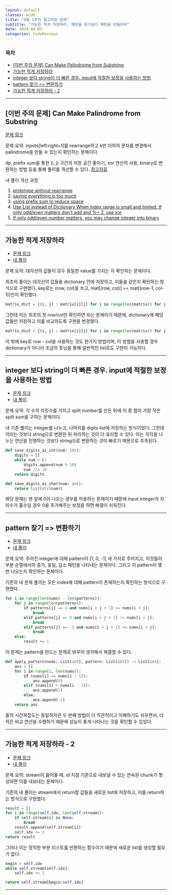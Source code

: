 ```yaml
---
layout: default
classes: wide
title: "4월 1주차 알고리즘 문제"
subtitle: "가능한 적게 저장하라, 패턴을 찾기보다 패턴을 만들어라"
date: 2024-04-03
categories: CodeReviews
---
```


### 목차

- [\[이번 주의 문제\] Can Make Palindrome from Substring](#이번-주의-문제-can-make-palindrome-from-substring)
- [가능한 적게 저장하라](#가능한-적게-저장하라)
- [integer 보다 string이 더 빠른 경우. input에 적절한 보정을 사용하는 방법](#integer-보다-string이-더-빠른-경우-input에-적절한-보정을-사용하는-방법)
- [pattern 찾기 =\> 변환하기](#pattern-찾기--변환하기)
- [가능한 적게 저장하라 - 2](#가능한-적게-저장하라---2)

---

## [이번 주의 문제] Can Make Palindrome from Substring

[문제 링크](https://leetcode.com/problems/can-make-palindrome-from-substring/description/)

문제 요약: inputs[left:right+1]를 rearrange하고 k번 이하의 문자를 변경해서 palindrome을 만들 수 있는지 확인하는 문제이다.

dp, prefix sum을 통한 (i, j) 구간의 저장 공간 줄이기, xor 연산의 사용, binary로 변환하는 방법 등을 통해 풀이를 개선할 수 있다. [참고자료](https://leetcode.com/problems/can-make-palindrome-from-substring/solutions/371999/python-100-runtime-and-memory/)

내 풀이 개선 과정

1. [prototype without rearrange](https://github.com/kaestro/algorithms_v3/commit/4e0178afb27014628516dc2a47c0c557b9969d19)
2. [saving everything is too much](https://github.com/kaestro/algorithms_v3/commit/3e5f988d9bf8e79222c52e4d2f4bb22d6034436c)
3. [using prefix sum to reduce space](https://github.com/kaestro/algorithms_v3/commit/78b0945d61b74012b3f331c2829354404e73424e)
4. [Use List instead of Dictionary When index range is small and limited. If only odd/even matters don't add and %= 2, use xor](https://github.com/kaestro/algorithms_v3/commit/f8bd0f94ea3eee84ddf7df8df5130967efc02ea5)
5. [If only odd/even number matters, you may change integer into binary](https://github.com/kaestro/algorithms_v3/commit/d3a4fbeb4c0c86ada9266748c5b848a7b8b0782f)

---

## 가능한 적게 저장하라

- [문제 링크](https://leetcode.com/problems/toeplitz-matrix/description/)
- [내 풀이](https://github.com/kaestro/algorithms_v3/commit/6208041d46052adfabceeb6c1b34685d68896482)

문제 요약: 대각선의 값들이 모두 동일한 value를 가지는 지 확인하는 문제이다.

최초의 풀이는 대각선의 값들을 dictionary 안에 저장하고, 이들을 같은지 확인하는 방식으로 구현했다. key로는 (row, col)을 쓰고, mat[(row, col)] == mat[(row-1, col-1)]인지 확인했다.

```python
matrix_dict = {(i, j) : matrix[i][j] for i in range(len(matrix)) for j in range(len(matrix[0]))}
```

그런데 이는 최초의 첫 row/col만 확인하면 되는 문제이기 때문에, dictionary에 해당 값들만 저장하고 이를 비교하도록 구현을 변경했다.

```python
matrix_dict = {(i, j) : matrix[i][j] for i in range(len(matrix)) for j in range(len(matrix[0])) if i == 0 or j == 0}
```

이 밖에 key로 row - col을 사용하는 것도 한가지 방법이며, 이 방법을 사용할 경우 dictionary가 아니라 조금의 튜닝을 통해 일반적인 list로도 구현이 가능하다.

---

## integer 보다 string이 더 빠른 경우. input에 적절한 보정을 사용하는 방법

- [문제 링크](https://leetcode.com/problems/split-with-minimum-sum/description/)
- [내 풀이](https://github.com/kaestro/algorithms_v3/commit/825c371389d1f69d10666d23fc8f38bbf650c2b3)

문제 요약: 각 수의 자릿수를 가지고 split number를 만든 뒤에 이 중 합이 가장 작은 split sum을 구하는 문제이다.

내 기존 풀이는 integer를 나누고, 나머지를 digits list에 저장하는 방식이었다. 그런데 이러는 것보다 string으로 변환한 뒤 처리하는 것이 더 유리할 수 있다. 이는 각각을 나누는 연산을 진행하는 것보다 string으로 변환하는 것이 빠르기 때문으로 추측된다.

```python
def save_digits_as_int(num: int):
    digits = []
    while num > 0:
        digits.append(num % 10)
        num //= 10
    return digits
```

```python
def save_digits_as_char(num: int):
    return list(str(num))
```

해당 문제는 맨 앞에 0이 나오는 경우를 허용하는 문제이기 때문에 input integer의 자리수가 홀수일 경우 0을 추가해주는 보정을 하면 해결이 쉬워진다.

---

## pattern 찾기 => 변환하기

- [문제 링크](https://leetcode.com/problems/number-of-subarrays-that-match-a-pattern-i/description/)
- [내 풀이](https://github.com/kaestro/algorithms_v3/commit/c0515d3bf3ab61a79de9f97679ffe965902ea9bb)

문제 요약: 주어진 integer에 대해 pattern이 [1, 0, -1] 세 가지로 주어지고, 이것들이 부분 순열에서의 증가, 동일, 감소 패턴을 나타내는 문제이다. 그리고 이 pattern이 몇 번 나오는지 확인하는 문제이다.

기존의 내 문제 풀이는 모든 index에 대해 pattern이 존재하는지 확인하는 방식으로 구현했다.

```python
for i in range(len(nums) - len(patterns)):
    for j in range(len(patterns)):
        if patterns[j] == 1 and nums[i + j + 1] <= nums[i + j]:
            break
        elif patterns[j] == 0 and nums[i + j + 1] != nums[i + j]:
            break
        elif patterns[j] == -1 and nums[i + j + 1] >= nums[i + j]:
            break
    else:
        result += 1
```

이 문제는 pattern을 만드는 문제로 바꾸어 생각해서 해결할 수 있다.

```python
def apply_pattern(nums: List[int], pattern: List[int]) -> List[int]:
    ans = []
    for i in range(1, len(nums)):
        if (nums[i] == nums[i - 1]):
            ans.append(0)
        elif (nums[i] > nums[i - 1]):
            ans.append(1)
        else:
            ans.append(-1)
    return ans
```

둘의 시간복잡도는 동일하지만 두 번째 방법이 더 직관적이고 이해하기도 쉬우면서, 더 적은 비교 연산을 수행하기 때문에 성능이 좋게 나타나는 것을 확인할 수 있었다.

---

## 가능한 적게 저장하라 - 2

- [문제 링크](https://leetcode.com/problems/design-an-ordered-stream/description/)
- [내 풀이](https://github.com/kaestro/algorithms_v3/commit/f38f736837c54887b8a31bbb59a0806a8b7f2c7b)

문제 요약: stream이 들어올 때, id 지점 기준으로 내보낼 수 있는 연속된 chunk가 형성되면 이를 내보내는 문제이다.

기존의 내 풀이는 stream에서 return할 값들을 새로운 list에 저장하고, 이를 return하는 방식으로 구현했다.

```python
result = []
for i in range(self.idx, len(self.stream)):
    if self.stream[i] is None:
        break
    result.append(self.stream[i])
    self.idx += 1
return result
```

그러나 이는 정직한 부분 리스트를 반환하는 함수이기 때문에 새로운 list를 생성할 필요가 없다.

```python
begin = self.idx
while self.stream[self.idx]:
    self.idx += 1

return self.stream[begin:self.idx]
```

---
